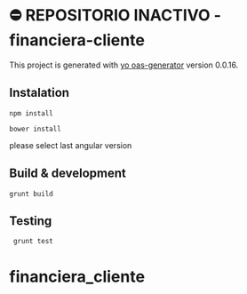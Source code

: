 #  :no_entry: REPOSITORIO INACTIVO  - financiera-cliente

This project is generated with [yo oas-generator](https://github.com/fabianLeon/oas)
version 0.0.16.

## Instalation
```
npm install
```
```
bower install
```

please select last angular version

## Build & development
```
grunt build
```

## Testing
```
 grunt test
```
# financiera_cliente

